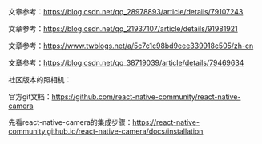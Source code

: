 
文章参考：https://blog.csdn.net/qq_28978893/article/details/79107243

文章参考：https://blog.csdn.net/qq_21937107/article/details/91981921

文章参考：https://www.twblogs.net/a/5c7c1c98bd9eee339918c505/zh-cn

文章参考：https://blog.csdn.net/qq_38719039/article/details/79469634

社区版本的照相机：

官方git文档：https://github.com/react-native-community/react-native-camera

先看react-native-camera的集成步骤：https://react-native-community.github.io/react-native-camera/docs/installation



